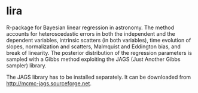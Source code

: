 # lira
R-package for Bayesian linear regression in astronomy. The method accounts for heteroscedastic errors in both the independent and the dependent variables, intrinsic scatters (in both variables), time evolution of slopes, normalization and scatters, Malmquist and Eddington bias, and break of linearity. The posterior distribution of the regression parameters  is sampled with a Gibbs method exploiting the JAGS (Just Another Gibbs sampler) library.

The JAGS library has to be installed separately. It can be downloaded from http://mcmc-jags.sourceforge.net.
